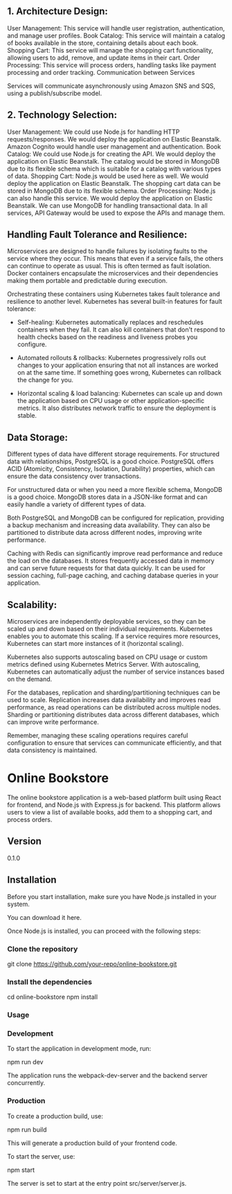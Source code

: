

## 1. Architecture Design:

User Management: This service will handle user registration, authentication, and manage user profiles.
Book Catalog: This service will maintain a catalog of books available in the store, containing details about each book.
Shopping Cart: This service will manage the shopping cart functionality, allowing users to add, remove, and update items in their cart.
Order Processing: This service will process orders, handling tasks like payment processing and order tracking.
Communication between Services

Services will communicate asynchronously using Amazon SNS and SQS, using a publish/subscribe model.

## 2. Technology Selection:

User Management: We could use Node.js for handling HTTP requests/responses. We would deploy the application on Elastic Beanstalk. Amazon Cognito would handle user management and authentication.
Book Catalog: We could use Node.js for creating the API. We would deploy the application on Elastic Beanstalk. The catalog would be stored in MongoDB due to its flexible schema which is suitable for a catalog with various types of data.
Shopping Cart: Node.js would be used here as well. We would deploy the application on Elastic Beanstalk. The shopping cart data can be stored in MongoDB due to its flexible schema.
Order Processing: Node.js can also handle this service. We would deploy the application on Elastic Beanstalk. We can use MongoDB for handling transactional data.
In all services, API Gateway would be used to expose the APIs and manage them.

## Handling Fault Tolerance and Resilience:

Microservices are designed to handle failures by isolating faults to the service where they occur. This means that even if a service fails, the others can continue to operate as usual. This is often termed as fault isolation. Docker containers encapsulate the microservices and their dependencies making them portable and predictable during execution.

Orchestrating these containers using Kubernetes takes fault tolerance and resilience to another level. Kubernetes has several built-in features for fault tolerance:

* Self-healing: Kubernetes automatically replaces and reschedules containers when they fail. It can also kill containers that don't respond to health checks based on the readiness and liveness probes you configure.

* Automated rollouts & rollbacks: Kubernetes progressively rolls out changes to your application ensuring that not all instances are worked on at the same time. If something goes wrong, Kubernetes can rollback the change for you.

* Horizontal scaling & load balancing: Kubernetes can scale up and down the application based on CPU usage or other application-specific metrics. It also distributes network traffic to ensure the deployment is stable.

## Data Storage:

Different types of data have different storage requirements. For structured data with relationships, PostgreSQL is a good choice. PostgreSQL offers ACID (Atomicity, Consistency, Isolation, Durability) properties, which can ensure the data consistency over transactions.

For unstructured data or when you need a more flexible schema, MongoDB is a good choice. MongoDB stores data in a JSON-like format and can easily handle a variety of different types of data.

Both PostgreSQL and MongoDB can be configured for replication, providing a backup mechanism and increasing data availability. They can also be partitioned to distribute data across different nodes, improving write performance.

Caching with Redis can significantly improve read performance and reduce the load on the databases. It stores frequently accessed data in memory and can serve future requests for that data quickly. It can be used for session caching, full-page caching, and caching database queries in your application.

## Scalability:

Microservices are independently deployable services, so they can be scaled up and down based on their individual requirements. Kubernetes enables you to automate this scaling. If a service requires more resources, Kubernetes can start more instances of it (horizontal scaling).

Kubernetes also supports autoscaling based on CPU usage or custom metrics defined using Kubernetes Metrics Server. With autoscaling, Kubernetes can automatically adjust the number of service instances based on the demand.

For the databases, replication and sharding/partitioning techniques can be used to scale. Replication increases data availability and improves read performance, as read operations can be distributed across multiple nodes. Sharding or partitioning distributes data across different databases, which can improve write performance.

Remember, managing these scaling operations requires careful configuration to ensure that services can communicate efficiently, and that data consistency is maintained.

# Online Bookstore

The online bookstore application is a web-based platform built using React for frontend, and Node.js with Express.js for backend. This platform allows users to view a list of available books, add them to a shopping cart, and process orders.

## Version

0.1.0

## Installation

Before you start installation, make sure you have Node.js installed in your system.

You can download it here.

Once Node.js is installed, you can proceed with the following steps:

### Clone the repository
git clone https://github.com/your-repo/online-bookstore.git

### Install the dependencies
cd online-bookstore
npm install

### Usage
 
### Development
To start the application in development mode, run:

npm run dev

The application runs the webpack-dev-server and the backend server concurrently.

### Production
To create a production build, use:

npm run build

This will generate a production build of your frontend code.

To start the server, use:

npm start

The server is set to start at the entry point src/server/server.js.